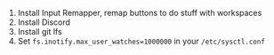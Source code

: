  1. Install Input Remapper, remap buttons to do stuff with workspaces
 2. Install Discord
 3. Install git lfs
 4. Set `fs.inotify.max_user_watches=1000000` in your `/etc/sysctl.conf`
